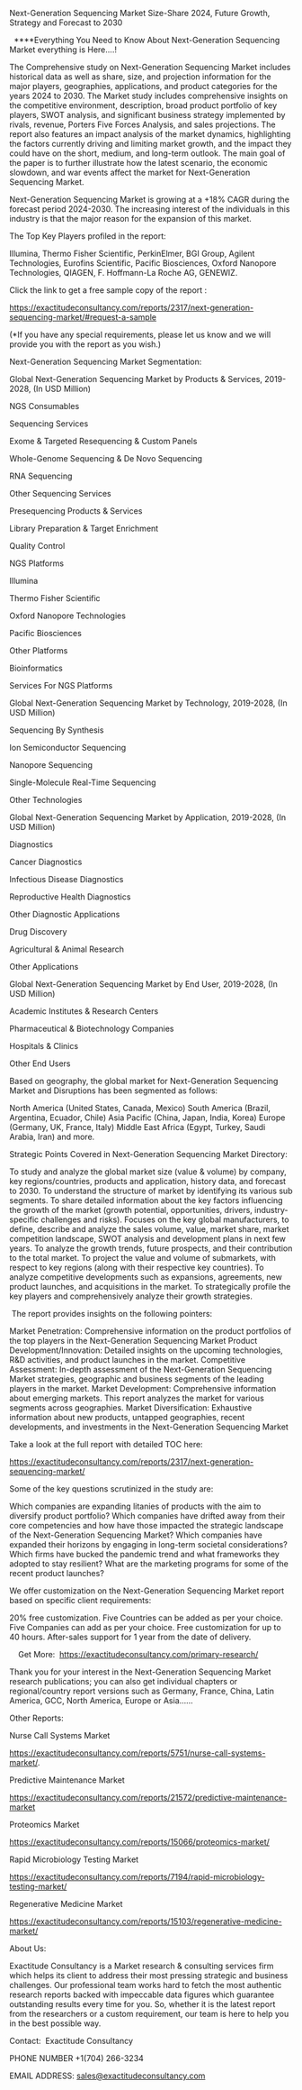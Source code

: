 Next-Generation Sequencing Market Size-Share 2024, Future Growth, Strategy and Forecast to 2030

  ****Everything You Need to Know About Next-Generation Sequencing Market everything is Here....!

The Comprehensive study on Next-Generation Sequencing Market includes historical data as well as share, size, and projection information for the major players, geographies, applications, and product categories for the years 2024 to 2030. The Market study includes comprehensive insights on the competitive environment, description, broad product portfolio of key players, SWOT analysis, and significant business strategy implemented by rivals, revenue, Porters Five Forces Analysis, and sales projections. The report also features an impact analysis of the market dynamics, highlighting the factors currently driving and limiting market growth, and the impact they could have on the short, medium, and long-term outlook. The main goal of the paper is to further illustrate how the latest scenario, the economic slowdown, and war events affect the market for Next-Generation Sequencing Market.

Next-Generation Sequencing Market is growing at a +18% CAGR during the forecast period 2024-2030. The increasing interest of the individuals in this industry is that the major reason for the expansion of this market.

The Top Key Players profiled in the report: 

Illumina, Thermo Fisher Scientific, PerkinElmer, BGI Group, Agilent Technologies, Eurofins Scientific, Pacific Biosciences, Oxford Nanopore Technologies, QIAGEN, F. Hoffmann-La Roche AG, GENEWIZ.

Click the link to get a free sample copy of the report :

https://exactitudeconsultancy.com/reports/2317/next-generation-sequencing-market/#request-a-sample

(*If you have any special requirements, please let us know and we will provide you with the report as you wish.)

Next-Generation Sequencing Market Segmentation:

Global Next-Generation Sequencing Market by Products & Services, 2019-2028, (In USD Million)

NGS Consumables

Sequencing Services

Exome & Targeted Resequencing & Custom Panels

Whole-Genome Sequencing & De Novo Sequencing

RNA Sequencing

Other Sequencing Services

Presequencing Products & Services

Library Preparation & Target Enrichment

Quality Control

NGS Platforms

Illumina

Thermo Fisher Scientific

Oxford Nanopore Technologies

Pacific Biosciences

Other Platforms

Bioinformatics

Services For NGS Platforms

Global Next-Generation Sequencing Market by Technology, 2019-2028, (In USD Million)

Sequencing By Synthesis

Ion Semiconductor Sequencing

Nanopore Sequencing

Single-Molecule Real-Time Sequencing

Other Technologies

Global Next-Generation Sequencing Market by Application, 2019-2028, (In USD Million)

Diagnostics

Cancer Diagnostics

Infectious Disease Diagnostics

Reproductive Health Diagnostics

Other Diagnostic Applications

Drug Discovery

Agricultural & Animal Research

Other Applications

Global Next-Generation Sequencing Market by End User, 2019-2028, (In USD Million)

Academic Institutes & Research Centers

Pharmaceutical & Biotechnology Companies

Hospitals & Clinics

Other End Users

Based on geography, the global market for Next-Generation Sequencing Market and Disruptions has been segmented as follows:

North America (United States, Canada, Mexico)
South America (Brazil, Argentina, Ecuador, Chile)
Asia Pacific (China, Japan, India, Korea)
Europe (Germany, UK, France, Italy)
Middle East Africa (Egypt, Turkey, Saudi Arabia, Iran) and more.

Strategic Points Covered in Next-Generation Sequencing Market Directory:

To study and analyze the global market size (value & volume) by company, key regions/countries, products and application, history data, and forecast to 2030.
To understand the structure of market by identifying its various sub segments.
To share detailed information about the key factors influencing the growth of the market (growth potential, opportunities, drivers, industry-specific challenges and risks).
Focuses on the key global manufacturers, to define, describe and analyze the sales volume, value, market share, market competition landscape, SWOT analysis and development plans in next few years.
To analyze the growth trends, future prospects, and their contribution to the total market.
To project the value and volume of submarkets, with respect to key regions (along with their respective key countries).
To analyze competitive developments such as expansions, agreements, new product launches, and acquisitions in the market.
To strategically profile the key players and comprehensively analyze their growth strategies.

 The report provides insights on the following pointers:

Market Penetration: Comprehensive information on the product portfolios of the top players in the Next-Generation Sequencing Market
Product Development/Innovation: Detailed insights on the upcoming technologies, R&D activities, and product launches in the market.
Competitive Assessment: In-depth assessment of the Next-Generation Sequencing Market strategies, geographic and business segments of the leading players in the market.
Market Development: Comprehensive information about emerging markets. This report analyzes the market for various segments across geographies.
Market Diversification: Exhaustive information about new products, untapped geographies, recent developments, and investments in the Next-Generation Sequencing Market

Take a look at the full report with detailed TOC here:

https://exactitudeconsultancy.com/reports/2317/next-generation-sequencing-market/

Some of the key questions scrutinized in the study are:

Which companies are expanding litanies of products with the aim to diversify product portfolio?
Which companies have drifted away from their core competencies and how have those impacted the strategic landscape of the Next-Generation Sequencing Market?
Which companies have expanded their horizons by engaging in long-term societal considerations?
Which firms have bucked the pandemic trend and what frameworks they adopted to stay resilient?
What are the marketing programs for some of the recent product launches?

We offer customization on the Next-Generation Sequencing Market report based on specific client requirements:

20% free customization.
Five Countries can be added as per your choice.
Five Companies can add as per your choice.
Free customization for up to 40 hours.
After-sales support for 1 year from the date of delivery.

    Get More:  https://exactitudeconsultancy.com/primary-research/

Thank you for your interest in the Next-Generation Sequencing Market research publications; you can also get individual chapters or regional/country report versions such as Germany, France, China, Latin America, GCC, North America, Europe or Asia……

Other Reports:

Nurse Call Systems Market

https://exactitudeconsultancy.com/reports/5751/nurse-call-systems-market/.

Predictive Maintenance Market

https://exactitudeconsultancy.com/reports/21572/predictive-maintenance-market

Proteomics Market

https://exactitudeconsultancy.com/reports/15066/proteomics-market/

Rapid Microbiology Testing Market

https://exactitudeconsultancy.com/reports/7194/rapid-microbiology-testing-market/

Regenerative Medicine Market

https://exactitudeconsultancy.com/reports/15103/regenerative-medicine-market/

About Us:

Exactitude Consultancy is a Market research & consulting services firm which helps its client to address their most pressing strategic and business challenges. Our professional team works hard to fetch the most authentic research reports backed with impeccable data figures which guarantee outstanding results every time for you. So, whether it is the latest report from the researchers or a custom requirement, our team is here to help you in the best possible way.

Contact:  Exactitude Consultancy

PHONE NUMBER +1(704) 266-3234

EMAIL ADDRESS: sales@exactitudeconsultancy.com

